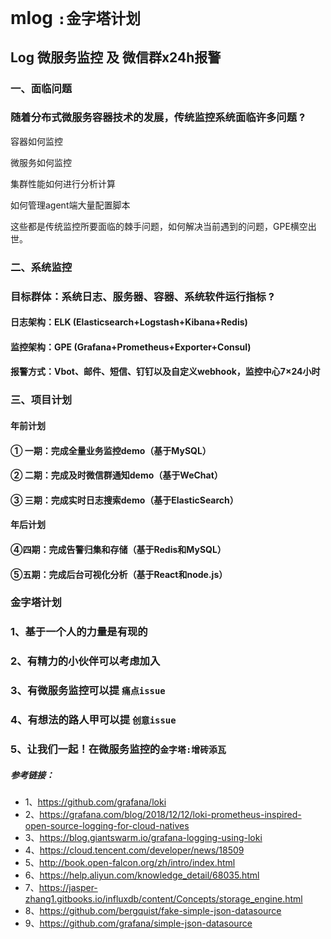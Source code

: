 # mlog `:金字塔计划`

## Log 微服务监控 及 微信群x24h报警

### 一、面临问题

### 随着分布式微服务容器技术的发展，传统监控系统面临许多问题 ?

容器如何监控

微服务如何监控

集群性能如何进行分析计算

如何管理agent端大量配置脚本

这些都是传统监控所要面临的棘手问题，如何解决当前遇到的问题，GPE横空出世。

### 二、系统监控

### 目标群体：系统日志、服务器、容器、系统软件运行指标 ?

#### 日志架构：ELK (Elasticsearch+Logstash+Kibana+Redis)

#### 监控架构：GPE (Grafana+Prometheus+Exporter+Consul)

#### 报警方式：Vbot、邮件、短信、钉钉以及自定义webhook，监控中心7×24小时

### 三、项目计划
#### 年前计划
#### ① 一期：完成全量业务监控demo（基于MySQL）
#### ② 二期：完成及时微信群通知demo（基于WeChat）
#### ③ 三期：完成实时日志搜索demo（基于ElasticSearch）
#### 年后计划
#### ④四期：完成告警归集和存储（基于Redis和MySQL）
#### ⑤五期：完成后台可视化分析（基于React和node.js）

### 金字塔计划
### 1、基于一个人的力量是有现的
### 2、有精力的小伙伴可以考虑加入
### 3、有微服务监控可以提 `痛点issue`
### 4、有想法的路人甲可以提 `创意issue`
### 5、让我们一起！在微服务监控的`金字塔:增砖添瓦`


##### 参考链接：
* 1、https://github.com/grafana/loki
* 2、https://grafana.com/blog/2018/12/12/loki-prometheus-inspired-open-source-logging-for-cloud-natives
* 3、https://blog.giantswarm.io/grafana-logging-using-loki
* 4、https://cloud.tencent.com/developer/news/18509
* 5、http://book.open-falcon.org/zh/intro/index.html
* 6、https://help.aliyun.com/knowledge_detail/68035.html
* 7、https://jasper-zhang1.gitbooks.io/influxdb/content/Concepts/storage_engine.html
* 8、https://github.com/bergquist/fake-simple-json-datasource
* 9、https://github.com/grafana/simple-json-datasource

